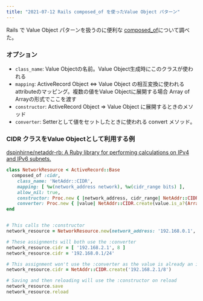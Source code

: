 ```yaml
---
title: "2021-07-12 Rails composed_of を使ったValue Object パターン"
---
```


Rails で Value Object パターンを扱うのに便利な [composed_of](https://railsdoc.github.io/classes/ActiveRecord/Aggregations/ClassMethods.html#method-i-composed_of)について調べた。

### オプション

- `class_name`: Value Objectの名前。Value Object生成時にこのクラスが使われる
- `mapping`: ActiveRecord Object <=> Value Object の相互変換に使われるattributeのマッピング。複数の値をValue Objectに展開する場合 Array of Arrayの形式でここを渡す
- `constructor`: ActiveRecord Object => Value Object に展開するときのメソッド
- `converter`: Setterとして値をセットしたときに使われる convert メソッド。

### CIDR クラスをValue Objectとして利用する例

[dspinhirne/netaddr-rb: A Ruby library for performing calculations on IPv4 and IPv6 subnets.](https://github.com/dspinhirne/netaddr-rb)

```rb
class NetworkResource < ActiveRecord::Base
  composed_of :cidr,
    class_name: 'NetAddr::CIDR',
    mapping: [ %w(network_address network), %w(cidr_range bits) ],
    allow_nil: true,
    constructor: Proc.new { |network_address, cidr_range| NetAddr::CIDR.create("#{network_address}/#{cidr_range}") },
    converter: Proc.new { |value| NetAddr::CIDR.create(value.is_a?(Array) ? value.join('/') : value) }
end


# This calls the :constructor
network_resource = NetworkResource.new(network_address: '192.168.0.1', cidr_range: 24)

# These assignments will both use the :converter
network_resource.cidr = [ '192.168.2.1', 8 ]
network_resource.cidr = '192.168.0.1/24'

# This assignment won't use the :converter as the value is already an instance of the value class
network_resource.cidr = NetAddr::CIDR.create('192.168.2.1/8')

# Saving and then reloading will use the :constructor on reload
network_resource.save
network_resource.reload
```
